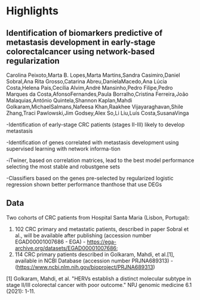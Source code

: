 # Highlights

## Identification of biomarkers predictive of metastasis development in early-stage colorectalcancer using network-based regularization

Carolina Peixoto,Marta B. Lopes,Marta Martins,Sandra Casimiro,Daniel Sobral,Ana Rita Grosso,Catarina Abreu,DanielaMacedo,Ana Lúcia Costa,Helena Pais,Cecília Alvim,André Mansinho,Pedro Filipe,Pedro Marques da Costa,AfonsoFernandes,Paula Borralho,Cristina Ferreira,João Malaquias,António Quintela,Shannon Kaplan,Mahdi Golkaram,MichaelSalmans,Nafeesa Khan,Raakhee Vijayaraghavan,Shile Zhang,Traci Pawlowski,Jim Godsey,Alex So,Li Liu,Luís Costa,SusanaVinga


-Identification of early-stage CRC patients (stages II-III) likely to develop metastasis

-Identification of genes correlated with metastasis development using supervised learning with network informa-tion

-iTwiner, based on correlation matrices, lead to the best model performance selecting the most stable and robustgene sets

-Classifiers based on the genes pre-selected by regularized logistic regression shown better performance thanthose that use DEGs

## Data
Two cohorts of CRC patients from Hospital Santa Maria (Lisbon, Portugal): 
1) 102 CRC primary and metastatic patients, described in paper Sobral et al., will be available after publishing (accession number EGAD00001007686 - EGA) - https://ega-archive.org/datasets/EGAD00001007686; 
2) 114 CRC primary patients described in Golkaram, Mahdi, et al.[1], available in NCBI Database (accession number PRJNA689313) - (https://www.ncbi.nlm.nih.gov/bioproject/PRJNA689313)


[1] Golkaram, Mahdi, et al. "HERVs establish a distinct molecular subtype in stage II/III colorectal cancer with poor outcome." NPJ genomic medicine 6.1 (2021): 1-11.
